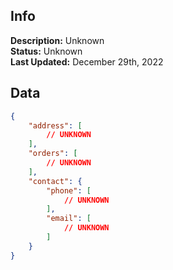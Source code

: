 ## Info
**Description:** Unknown\
**Status:** Unknown\
**Last Updated:** December 29th, 2022

## Data
```json
{
    "address": [
        // UNKNOWN
    ],
    "orders": [
        // UNKNOWN
    ],
    "contact": {
        "phone": [
            // UNKNOWN
        ],
        "email": [
            // UNKNOWN
        ]
    }
}
```